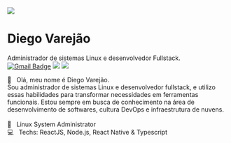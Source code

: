 <img width="auto" src="https://cdn.discordapp.com/attachments/694609874197151754/813851700011335730/NLW04_pack_divulgacao_-_Github.png">

# Diego Varejão

<!--
**varejaodfav/varejaodfav** is a ✨ _special_ ✨ repository because its `README.md` (this file) appears on your GitHub profile.

Here are some ideas to get you started:

- 🔭 I’m currently working on ...
- 🌱 I’m currently learning ...
- 👯 I’m looking to collaborate on ...
- 🤔 I’m looking for help with ...
- 💬 Ask me about ...
- 📫 How to reach me: ...
- 😄 Pronouns: ...
- ⚡ Fun fact: ...
-->
Administrador de sistemas Linux e desenvolvedor Fullstack.
<br/>
[![Gmail Badge](https://img.shields.io/badge/-varejaodfav@gmail.com-c14438?style=flat-square&logo=Gmail&logoColor=white&link=mailto:varejaodfav@gmail.com)](mailto:varejaodfav@gmail.com) [<img src = "https://img.shields.io/badge/dalencarvarejao-%23E4405F.svg??style=flat-square&logo=instagram&logoColor=white">](https://www.instagram.com/dalencarvarejao/) [<img src="https://img.shields.io/badge/Diego Varejão-%230077B5.svg?&style=flat-square&logo=linkedin&logoColor=white" />](https://www.linkedin.com/in/diego-varejão-352575207/)

💬 &nbsp; Olá, meu nome é Diego Varejão.
<br/>Sou administrador de sistemas Linux e desenvolvedor fullstack, e utilizo essas habilidades para transformar necessidades em ferramentas funcionais. Estou sempre em busca de conhecimento na área de desenvolvimento de softwares, cultura DevOps e infraestrutura de nuvens.
<br/>
<br/> :penguin: &nbsp; Linux System Administrator
<br/> :computer: &nbsp; Techs: ReactJS, Node.js, React Native & Typescript
